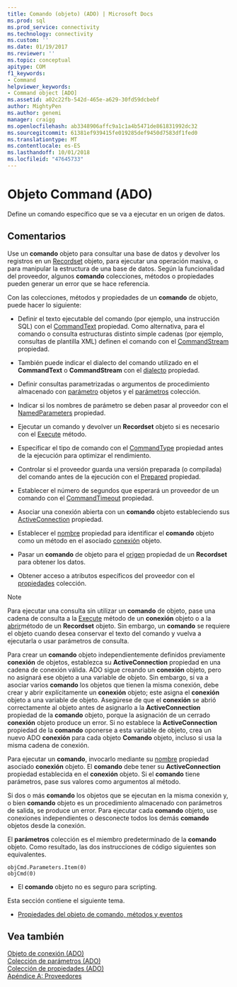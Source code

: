 ```yaml
---
title: Comando (objeto) (ADO) | Microsoft Docs
ms.prod: sql
ms.prod_service: connectivity
ms.technology: connectivity
ms.custom: ''
ms.date: 01/19/2017
ms.reviewer: ''
ms.topic: conceptual
apitype: COM
f1_keywords:
- Command
helpviewer_keywords:
- Command object [ADO]
ms.assetid: a02c22fb-542d-465e-a629-30fd59dcbebf
author: MightyPen
ms.author: genemi
manager: craigg
ms.openlocfilehash: ab3348906affc9a1c1a4b5471de861831992dc32
ms.sourcegitcommit: 61381ef939415fe019285def9450d7583df1fed0
ms.translationtype: MT
ms.contentlocale: es-ES
ms.lasthandoff: 10/01/2018
ms.locfileid: "47645733"
---
```

# <a name="command-object-ado"></a>Objeto Command (ADO)
Define un comando específico que se va a ejecutar en un origen de datos.  
  
## <a name="remarks"></a>Comentarios  
 Use un **comando** objeto para consultar una base de datos y devolver los registros en un [Recordset](../../../ado/reference/ado-api/recordset-object-ado.md) objeto, para ejecutar una operación masiva, o para manipular la estructura de una base de datos. Según la funcionalidad del proveedor, algunos **comando** colecciones, métodos o propiedades pueden generar un error que se hace referencia.  
  
 Con las colecciones, métodos y propiedades de un **comando** de objeto, puede hacer lo siguiente:  
  
-   Definir el texto ejecutable del comando (por ejemplo, una instrucción SQL) con el [CommandText](../../../ado/reference/ado-api/commandtext-property-ado.md) propiedad. Como alternativa, para el comando o consulta estructuras distinto simple cadenas (por ejemplo, consultas de plantilla XML) definen el comando con el [CommandStream](../../../ado/reference/ado-api/commandstream-property-ado.md) propiedad.  
  
-   También puede indicar el dialecto del comando utilizado en el **CommandText** o **CommandStream** con el [dialecto](../../../ado/reference/ado-api/dialect-property.md) propiedad.  
  
-   Definir consultas parametrizadas o argumentos de procedimiento almacenado con [parámetro](../../../ado/reference/ado-api/parameter-object.md) objetos y el [parámetros](../../../ado/reference/ado-api/parameters-collection-ado.md) colección.  
  
-   Indicar si los nombres de parámetro se deben pasar al proveedor con el [NamedParameters](../../../ado/reference/ado-api/namedparameters-property-ado.md) propiedad.  
  
-   Ejecutar un comando y devolver un **Recordset** objeto si es necesario con el [Execute](../../../ado/reference/ado-api/execute-method-ado-command.md) método.  
  
-   Especificar el tipo de comando con el [CommandType](../../../ado/reference/ado-api/commandtype-property-ado.md) propiedad antes de la ejecución para optimizar el rendimiento.  
  
-   Controlar si el proveedor guarda una versión preparada (o compilada) del comando antes de la ejecución con el [Prepared](../../../ado/reference/ado-api/prepared-property-ado.md) propiedad.  
  
-   Establecer el número de segundos que esperará un proveedor de un comando con el [CommandTimeout](../../../ado/reference/ado-api/commandtimeout-property-ado.md) propiedad.  
  
-   Asociar una conexión abierta con un **comando** objeto estableciendo sus [ActiveConnection](../../../ado/reference/ado-api/activeconnection-property-ado.md) propiedad.  
  
-   Establecer el [nombre](../../../ado/reference/ado-api/name-property-ado.md) propiedad para identificar el **comando** objeto como un método en el asociado [conexión](../../../ado/reference/ado-api/connection-object-ado.md) objeto.  
  
-   Pasar un **comando** de objeto para el [origen](../../../ado/reference/ado-api/source-property-ado-recordset.md) propiedad de un **Recordset** para obtener los datos.  
  
-   Obtener acceso a atributos específicos del proveedor con el [propiedades](../../../ado/reference/ado-api/properties-collection-ado.md) colección.  
  
> [!NOTE]
>  Para ejecutar una consulta sin utilizar un **comando** de objeto, pase una cadena de consulta a la [Execute](../../../ado/reference/ado-api/execute-method-ado-connection.md) método de un **conexión** objeto o a la [abrir](../../../ado/reference/ado-api/open-method-ado-recordset.md)método de un **Recordset** objeto. Sin embargo, un **comando** se requiere el objeto cuando desea conservar el texto del comando y vuelva a ejecutarla o usar parámetros de consulta.  
  
 Para crear un **comando** objeto independientemente definidos previamente **conexión** de objetos, establezca su **ActiveConnection** propiedad en una cadena de conexión válida. ADO sigue creando un **conexión** objeto, pero no asignará ese objeto a una variable de objeto. Sin embargo, si va a asociar varios **comando** los objetos que tienen la misma conexión, debe crear y abrir explícitamente un **conexión** objeto; este asigna el **conexión** objeto a una variable de objeto. Asegúrese de que el **conexión** se abrió correctamente al objeto antes de asignarlo a la **ActiveConnection** propiedad de la **comando** objeto, porque la asignación de un cerrado **conexión** objeto produce un error. Si no establece la **ActiveConnection** propiedad de la **comando** oponerse a esta variable de objeto, crea un nuevo ADO **conexión** para cada objeto  **Comando** objeto, incluso si usa la misma cadena de conexión.  
  
 Para ejecutar un **comando**, invocarlo mediante su [nombre](../../../ado/reference/ado-api/name-property-ado.md) propiedad asociado **conexión** objeto. El **comando** debe tener su **ActiveConnection** propiedad establecida en el **conexión** objeto. Si el **comando** tiene parámetros, pase sus valores como argumentos al método.  
  
 Si dos o más **comando** los objetos que se ejecutan en la misma conexión y, o bien **comando** objeto es un procedimiento almacenado con parámetros de salida, se produce un error. Para ejecutar cada **comando** objeto, use conexiones independientes o desconecte todos los demás **comando** objetos desde la conexión.  
  
 El **parámetros** colección es el miembro predeterminado de la **comando** objeto. Como resultado, las dos instrucciones de código siguientes son equivalentes.  
  
```  
objCmd.Parameters.Item(0)  
objCmd(0)  
```  
  
-   El **comando** objeto no es seguro para scripting.  
  
 Esta sección contiene el siguiente tema.  
  
-   [Propiedades del objeto de comando, métodos y eventos](../../../ado/reference/ado-api/command-object-properties-methods-and-events.md)  
  
## <a name="see-also"></a>Vea también  
 [Objeto de conexión (ADO)](../../../ado/reference/ado-api/connection-object-ado.md)   
 [Colección de parámetros (ADO)](../../../ado/reference/ado-api/parameters-collection-ado.md)   
 [Colección de propiedades (ADO)](../../../ado/reference/ado-api/properties-collection-ado.md)   
 [Apéndice A: Proveedores](../../../ado/guide/appendixes/appendix-a-providers.md)
